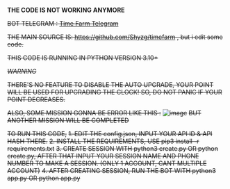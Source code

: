 **THE CODE IS NOT WORKING ANYMORE**

~~BOT TELEGRAM : [Time Farm Telegram](https://t.me/TimeFarmCryptoBot?start=9sJZRBahv0TlZKQu)~~

~~THE MAIN SOURCE IS: https://github.com/Shyzg/timefarm , but i edit some code.~~

~~THIS CODE IS RUNNING IN PYTHON VERSION 3.10+~~

~~*WARNING*~~

~~THERE'S NO FEATURE TO DISABLE THE AUTO UPGRADE, YOUR POINT WILL BE USED FOR UPGRADING THE CLOCK!
SO, DO NOT PANIC IF YOUR POINT DECREASES.~~

~~ALSO, SOME MISSION GONNA BE ERROR LIKE THIS :~~
~~![image](https://github.com/user-attachments/assets/509453c4-c504-40cf-9b06-ab2cce72c443)~~
~~BUT ANOTHER MISSION WILL BE COMPLETED~~

~~TO RUN THIS CODE,~~
~~1. EDIT THE config.json, INPUT YOUR API ID & API HASH THERE.~~
~~2. INSTALL THE REQUIREMENTS, USE pip3 install -r requirements.txt~~
~~3. CREATE SESSION WITH python3 create.py OR python create.py, AFTER THAT INPUT YOUR SESSION NAME AND PHONE NUMBER TO MAKE A SESSION. (ONLY 1 ACCOUNT, CANT MULTIPLE ACCOUNT)~~
~~4. AFTER CREATING SESSION, RUN THE BOT WITH python3 app.py OR python app.py~~
